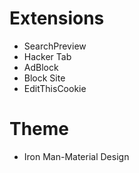 # Extensions

- SearchPreview
- Hacker Tab
- AdBlock
- Block Site
- EditThisCookie

# Theme

- Iron Man-Material Design
